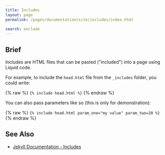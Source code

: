 ```yaml
---
title: Includes
layout: page
permalink: /pages/documentation/site/includes/index.html

search: exclude
---
```


## Brief

Includes are HTML files that can be pasted ("included") into a page using Liquid code.

For example, to include the `head.html` file from the `_includes` folder, you could write:

{% raw %}
`{% include head.html %}`
{% endraw %}

You can also pass parameters like so (this is only for demonstration):

{% raw %}
`{% include head.html param_one="my value" param_two=20 %}`
{% endraw %}

## See Also
* [Jekyll Documentation - Includes](https://jekyllrb.com/docs/includes/)
